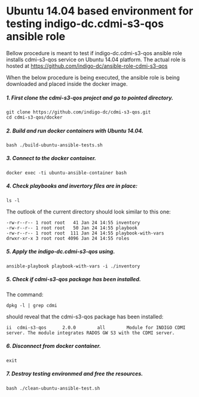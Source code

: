 # Ubuntu 14.04 based environment for testing indigo-dc.cdmi-s3-qos ansible role

Bellow procedure is meant to test if indigo-dc.cdmi-s3-qos ansible role installs cdmi-s3-qos service on Ubuntu 14.04 platform.
The actual role is hosted at https://github.com/indigo-dc/ansible-role-cdmi-s3-qos

When the below procedure is being executed, the ansible role is being downloaded and placed inside the docker image. 

##### 1. First clone the cdmi-s3-qos project and go to pointed directory.

```
git clone https://github.com/indigo-dc/cdmi-s3-qos.git
cd cdmi-s3-qos/docker
```


##### 2. Build and run docker containers with Ubuntu 14.04.

```
bash ./build-ubuntu-ansible-tests.sh
```

##### 3. Connect to the docker container.

```
docker exec -ti ubuntu-ansible-container bash
```

##### 4. Check playbooks and invertory files are in place:

```
ls -l
```

The outlook of the current directory should look similar to this one:

```
-rw-r--r-- 1 root root   41 Jan 24 14:55 inventory
-rw-r--r-- 1 root root   50 Jan 24 14:55 playbook
-rw-r--r-- 1 root root  111 Jan 24 14:55 playbook-with-vars
drwxr-xr-x 3 root root 4096 Jan 24 14:55 roles
```

##### 5. Apply the indigo-dc.cdmi-s3-qos using.

```
ansible-playbook playbook-with-vars -i ./inventory
```

##### 5. Check if cdmi-s3-qos package has been installed.

The command:

```
dpkg -l | grep cdmi
```

should reveal that the cdmi-s3-qos package has been installed:

```
ii  cdmi-s3-qos      2.0.0        all        Module for INDIGO CDMI server. The module integrates RADOS GW S3 with the CDMI server.
```


##### 6. Disconnect from docker container.

```
exit
```

##### 7. Destroy testing environmed and free the resources.

```
bash ./clean-ubuntu-ansible-test.sh
```
